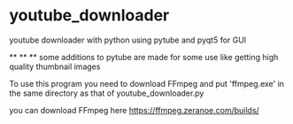 # youtube_downloader
youtube downloader with python using pytube and pyqt5 for GUI

**
**
**
some additions to pytube are made for some use like getting high quality thumbnail images

To use this program you need to download FFmpeg and put 'ffmpeg.exe' in the same directory as that of youtube_downloader.py

you can download FFmpeg here https://ffmpeg.zeranoe.com/builds/


